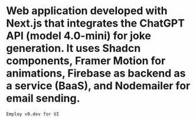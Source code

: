 # Web application developed with Next.js that integrates the ChatGPT API (model 4.0-mini) for joke generation. It uses Shadcn components, Framer Motion for animations, Firebase as backend as a service (BaaS), and Nodemailer for email sending. 

`Employ v0.dev for UI`

